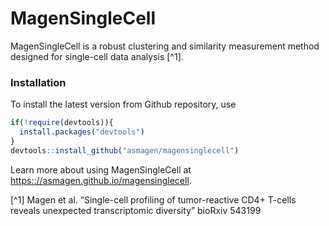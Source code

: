 MagenSingleCell
================

MagenSingleCell is a robust clustering and similarity measurement method
designed for single-cell data analysis \[^1\].

### Installation

To install the latest version from Github repository, use

``` r
if(!require(devtools)){
  install.packages("devtools")
}
devtools::install_github("asmagen/magensinglecell")
```

Learn more about using MagenSingleCell at
<https:://asmagen.github.io/magensinglecell>.

\[^1\] Magen et al. “Single-cell profiling of tumor-reactive CD4+
T-cells reveals unexpected transcriptomic diversity” bioRxiv 543199
